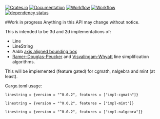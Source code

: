 [![Crates.io](https://meritbadge.herokuapp.com/linestring)](https://crates.io/crates/linestring)
[![Documentation](https://docs.rs/linestring/badge.svg)](https://docs.rs/linestring)
[![Workflow](https://github.com/eadf/linestring.rs/workflows/Rust/badge.svg)](https://github.com/eadf/linestring.rs/workflows/Rust/badge.svg)
[![Workflow](https://github.com/eadf/linestring.rs/workflows/Clippy/badge.svg)](https://github.com/eadf/linestring.rs/workflows/Clippy/badge.svg)
[![dependency status](https://deps.rs/crate/linestring/0.0.2/status.svg)](https://deps.rs/crate/linestring/0.0.2)

#Work in progress
Anything in this API may change without notice.

This is intended to be 3d and 2d implementations of:
* Line
* LineString
* Aabb [axis aligned bounding box](https://en.wikipedia.org/wiki/Minimum_bounding_box)
* [Ramer–Douglas-Peucker](https://en.wikipedia.org/wiki/Ramer–Douglas–Peucker_algorithm) and [Visvalingam-Whyatt](https://en.wikipedia.org/wiki/Visvalingam–Whyatt_algorithm) line simplification algorithms.

This will be implemented (feature gated) for cgmath, nalgebra and mint (at least).

Cargo.toml usage:
```cargo
linestring = {version = "^0.0.2", features = ["impl-cgmath"]}
```

```cargo
linestring = {version = "^0.0.2", features = ["impl-mint"]}
```

```cargo
linestring = {version = "^0.0.2", features = ["impl-nalgebra"]}
```


